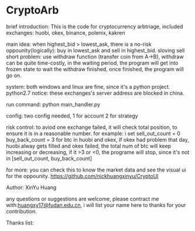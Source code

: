 # CryptoArb

brief introduction:
This is the code for cryptocurrency arbtriage, included exchanges: huobi, okex, binance, polenix, kakren

main idea:
when highest_bid > lowest_ask, there is a no-risk oppounity(logically): buy in lowest_ask and sell in highest_bid.
sloving sell short problem: use withdraw function (transfer coin from A->B), withdraw can be quite time-costly, in
the waiting period, the program will get into frozen state to wait the withdraw finished, once finished, the program
will go on.

system:
both windows and linux are fine, since it's a python project.
python2.7
notice: these exchanges's server address are blocked in china.

run command:
python main_handler.py

config:
two config needed, 1 for account 2 for strategy

risk control:
to aviod one exchange failed, it will check total position, to ensure it is in a reasonable number.
for example:
i set sell_out_count =  0 buy_back_count = 3 for btc in huobi and okex, if okex had problem that day, huobi alway gets filled and okex
failed, the total num of btc will keep increasing or decreasing, if it >3 or <0, the programe will stop, since it's not in [sell_out_count, buy_back_count]

for more:
you can check this to know the market data and see the visual ui for the oppounity. https://github.com/nickhuangxinyu/CryptoUI

Author:
XinYu Huang

any questions or suggestions are welcome, please contract me with:huangxy17@fudan.edu.cn, i will list your name here to thanks for
your contribution.

Thanks list:
